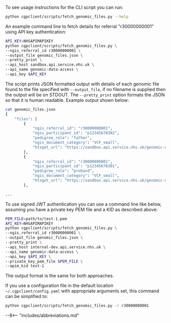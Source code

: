
To see usage instructions for the CLI script you can run:

```bash
python cgpclient/scripts/fetch_genomic_files.py --help
```

An example command line to fetch details for referral "r30000000001" using API key authentication:

```bash
API_KEY=NHSAPIMAPIKEY
python cgpclient/scripts/fetch_genomic_files.py \
--ngis_referral_id r30000000001 \
--output_file genomic_files.json \
--pretty_print \
--api_host sandbox.api.service.nhs.uk \
--api_name genomic-data-access \
--api_key $API_KEY
```

The script prints JSON formatted output with details of each genomic file found to the file specified with `--output_file`, if no filename is supplied then the output will be on STDOUT. The `--pretty_print` option formats the JSON so that it is human readable. Example output shown below:

```bash
cat genomic_files.json
{
    "files": [
        {
            "ngis_referral_id": "r30000000001",
            "ngis_participant_id": "p12345678302",
            "pedigree_role": "father",
            "ngis_document_category": "VCF_small",
            "htsget_url": "https://sandbox.api.service.nhs.uk/genomic-data-access/ga4gh/htsget/v1.3/variants/analysis:multisample:a7e361c9fbabf10c0207911a05194dc0:687c0c9ab8d5504f9e40cea07ffebec2:split_joint_vcf:a884a3031864ecfb5431a2ea136603e3:1:output:r30000000001_0011_LP1000000-DNA_E11.vcf.gz"
        },
        {
            "ngis_referral_id": "r30000000001",
            "ngis_participant_id": "p12345678301",
            "pedigree_role": "proband",
            "ngis_document_category": "VCF_small",
            "htsget_url": "https://sandbox.api.service.nhs.uk/genomic-data-access/ga4gh/htsget/v1.3/variants/analysis:multisample:a7e361c9fbabf10c0207911a05194dc0:687c0c9ab8d5504f9e40cea07ffebec2:split_joint_vcf:a884a3031864ecfb5431a2ea136603e3:1:output:r30000000001_0011_LP1000000-DNA_B05.vcf.gz"
        },

...

```


To use signed JWT authentication you can use a command line like below, assuming you have a private key PEM file and a KID as described above:

```bash
PEM_FILE=path/to/test-1.pem
API_KEY=NHSAPIMAPIKEY
python cgpclient/scripts/fetch_genomic_files.py \
--ngis_referral_id r30000000001 \
--output_file genomic_files.json \
--pretty_print \
--api_host internal-dev.api.service.nhs.uk \
--api_name genomic-data-access \
--api_key $API_KEY \
--private_key_pem_file $PEM_FILE \
--apim_kid test-1
```

The output format is the same for both approaches.

If you use a configuration file in the default location `~/.cgpclient/config.yaml` with appropriate arguments set, this command can be simplified to:

```bash
python cgpclient/scripts/fetch_genomic_files.py -r r30000000001
```
--8<-- "includes/abbreviations.md"